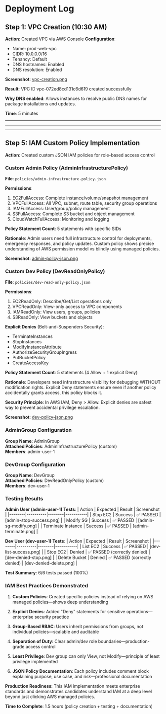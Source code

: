 # Deployment Log

## Step 1: VPC Creation (10:30 AM)
**Action**: Created VPC via AWS Console
**Configuration**:
- Name: prod-web-vpc
- CIDR: 10.0.0.0/16
- Tenancy: Default
- DNS hostnames: Enabled
- DNS resolution: Enabled

**Screenshot**: [vpc-creation.png](../screenshots/vpc/vpc-creation.png)

**Result**: VPC ID vpc-072ed8cd131c6d619 created successfully

**Why DNS enabled**: Allows instances to resolve public DNS names for 
package installations and updates.

**Time**: 5 minutes







---


----


----



## Step 5: IAM Custom Policy Implementation

**Action**: Created custom JSON IAM policies for role-based access control

### Custom Admin Policy (AdminInfrastructurePolicy)

**File**: `policies/admin-infrastructure-policy.json`

**Permissions**:
1. EC2FullAccess: Complete instance/volume/snapshot management
2. VPCFullAccess: All VPC, subnet, route table, security group operations
3. IAMFullAccess: User/group/policy management
4. S3FullAccess: Complete S3 bucket and object management
5. CloudWatchFullAccess: Monitoring and logging

**Policy Statement Count**: 5 statements with specific SIDs

**Rationale**: Admin users need full infrastructure control for deployments,
emergency responses, and policy updates. Custom policy shows precise
understanding of AWS permission model vs blindly using managed policies.

**Screenshot**: [admin-policy-json.png](../screenshots/iam/admin-policy-json.png)

### Custom Dev Policy (DevReadOnlyPolicy)

**File**: `policies/dev-read-only-policy.json`

**Permissions**:
1. EC2ReadOnly: Describe/Get/List operations only
2. VPCReadOnly: View-only access to VPC components
3. IAMReadOnly: View users, groups, policies
4. S3ReadOnly: View buckets and objects

**Explicit Denies** (Belt-and-Suspenders Security):
- TerminateInstances
- StopInstances
- ModifyInstanceAttribute
- AuthorizeSecurityGroupIngress
- PutBucketPolicy
- CreateAccessKey

**Policy Statement Count**: 5 statements (4 Allow + 1 explicit Deny)

**Rationale**: Developers need infrastructure visibility for debugging
WITHOUT modification rights. Explicit Deny statements ensure even if
another policy accidentally grants access, this policy blocks it.

**Security Principle**: In AWS IAM, Deny > Allow. Explicit denies are
safest way to prevent accidental privilege escalation.

**Screenshot**: [dev-policy-json.png](../screenshots/iam/dev-policy-json.png)

### AdminGroup Configuration

**Group Name**: AdminGroup  
**Attached Policies**: AdminInfrastructurePolicy (custom)  
**Members**: admin-user-1

### DevGroup Configuration

**Group Name**: DevGroup  
**Attached Policies**: DevReadOnlyPolicy (custom)  
**Members**: dev-user-1

### Testing Results

**Admin User (admin-user-1) Tests**:
| Action | Expected | Result | Screenshot |
|--------|----------|--------|-----------|
| Stop EC2 | Success | ✅ PASSED | [admin-stop-success.png] |
| Modify SG | Success | ✅ PASSED | [admin-sg-modify.png] |
| Terminate Instance | Success | ✅ PASSED | [admin-terminate.png] |

**Dev User (dev-user-1) Tests**:
| Action | Expected | Result | Screenshot |
|--------|----------|--------|-----------|
| List EC2 | Success | ✅ PASSED | [dev-list-success.png] |
| Stop EC2 | Denied | ✅ PASSED (correctly denied) | [dev-denied-stop.png] |
| Delete Bucket | Denied | ✅ PASSED (correctly denied) | [dev-denied-delete.png] |

**Test Summary**: 6/6 tests passed (100%)

### IAM Best Practices Demonstrated

1. **Custom Policies**: Created specific policies instead of relying on AWS
managed policies—shows deep understanding

2. **Explicit Denies**: Added "Deny" statements for sensitive operations—
enterprise security practice

3. **Group-Based RBAC**: Users inherit permissions from groups, not
individual policies—scalable and auditable

4. **Separation of Duty**: Clear admin/dev role boundaries—production-grade
access control

5. **Least Privilege**: Dev group can only View, not Modify—principle of
least privilege implemented

6. **JSON Policy Documentation**: Each policy includes comment block
explaining purpose, use case, and risk—professional documentation

**Production Readiness**: This IAM implementation meets enterprise standards
and demonstrates candidates understand IAM at a deep level beyond just
clicking AWS managed policies.

**Time to Complete**: 1.5 hours (policy creation + testing + documentation)
